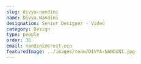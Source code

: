 ```yaml
---
slug: divya-nandini
name: Divya Nandini
designation: Senior Designer - Video
category: Design
type: people
order: 36
email: nandini@crest.eco
featuredImage: ../images/team/DIVYA-NANDINI.jpg
---
```

